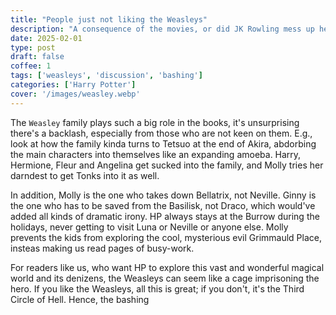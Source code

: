 ```yaml
---
title: "People just not liking the Weasleys"
description: "A consequence of the movies, or did JK Rowling mess up herself?"
date: 2025-02-01
type: post
draft: false
coffee: 1
tags: ['weasleys', 'discussion', 'bashing']
categories: ['Harry Potter']
cover: '/images/weasley.webp'
---
```


The `Weasley` family plays such a big role in the books, it's unsurprising there's a backlash, especially from those who are not keen on them. E.g., look at how the family kinda turns to Tetsuo at the end of Akira, abdorbing the main characters into themselves like an expanding amoeba. Harry, Hermione, Fleur and Angelina get sucked into the family, and Molly tries her darndest to get Tonks into it as well.

In addition, Molly is the one who takes down Bellatrix, not  Neville. Ginny is the one who has to be saved from the Basilisk, not Draco, which would've added all kinds of dramatic irony. HP always stays at the Burrow during the holidays, never getting to visit Luna or Neville or anyone else. Molly prevents the kids from exploring the cool, mysterious evil Grimmauld Place, insteas making us read pages of busy-work.

For readers like us, who want HP to explore this vast and wonderful magical world and its denizens, the Weasleys can seem like a cage imprisoning the hero. If you like the Weasleys, all this is great; if you don't, it's the Third Circle of Hell. Hence, the bashing